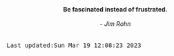 
<div align="center"><b><span>Be fascinated instead of frustrated.</span></b><br><br><i> - Jim Rohn</i></div>
<br><br><kbd>Last updated:Sun Mar 19 12:08:23 2023</kbd>